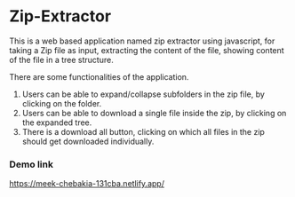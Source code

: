 # Zip-Extractor

This is a web based application named zip extractor using javascript, for taking a Zip file as input, extracting the content of the file, showing content of the file in a tree structure.

There are some functionalities of the application.
1) Users can be able to expand/collapse subfolders in the zip file, by clicking on the folder. 
2) Users can be able to download a single file inside the zip, by clicking on the expanded tree.
3) There is a download all button, clicking on which all files in the zip should get downloaded individually.


### Demo link
https://meek-chebakia-131cba.netlify.app/


